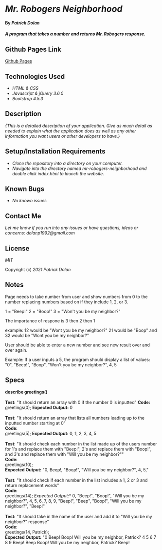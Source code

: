 # _Mr. Robogers Neighborhood_

#### By _**Patrick Dolan**_

#### _A program that takes a number and returns Mr. Robogers response._

## Github Pages Link

[Github Pages](https://patrick-dolan.github.io/mr-robogers-neighborhood/)

## Technologies Used

* _HTML & CSS_
* _Javascript & jQuery 3.6.0_
* _Bootstrap 4.5.3_

## Description

_{This is a detailed description of your application. Give as much detail as needed to explain what the application does as well as any other information you want users or other developers to have.}_

## Setup/Installation Requirements

* _Clone the repository into a directory on your computer._
* _Navigate into the directory named mr-robogers-neighborhood and double click index.html to launch the website._

## Known Bugs

* _No known issues_  

## Contact Me

_Let me know if you run into any issues or have questions, ideas or concerns:_
_dolanp1992@gmail.com_

## License

_MIT_

Copyright (c) _2021_ _Patrick Dolan_  

## Notes  

Page needs to take number from user and show numbers from 0 to the number replacing numbers based on if they include 1, 2, or 3.

1 = "Beep!"
2 = "Boop!"
3 = "Won't you be my neighbor?"

The importance of respone is 3 then 2 then 1

example: 
12 would be "Wont you be my neighbor?" 
21 would be "Boop" and 
32 would be "Wont you be my neighbor?"

User should be able to enter a new number and see new result over and over again.

Example: If a user inputs a 5, the program should display a list of values: "0", "Beep!", "Boop", "Won't you be my neighbor?", 4, 5

## Specs  

**describe greetings()**  
<br>
**Test:** "It should return an array with 0 if the number 0 is inputted"
**Code:**  
greetings(0);
**Expected Output:** 0  
<br>
**Test:** "It should return an array that lists all numbers leading up to the inputted number starting at 0"  
**Code:**  
greetings(5);
**Expected Output:** 0, 1, 2, 3, 4, 5  
<br>
**Test:** "It should check each number in the list made up of the users number for 1's and replace them with "Beep!", 2's and replace them with "Boop!", and 3's and replace them with "Will you be my neighbor?""  
**Code:**  
greetings(10);  
**Expected Output:** "0, Beep!, "Boop!", "Will you be my neighbor?", 4, 5,"  
<br>
**Test:** "It should check if each number in the list includes a 1, 2 or 3 and return replacement words"  
**Code:**  
greetings(14);
*Expected Output:** 0, "Beep!", "Boop!", "Will you be my neighbor?", 4, 5, 6, 7, 8, 9, "Beep!", "Beep", "Boop!", "Will you be my neighbor?", "Beep!"  
<br>
**Test:** "It should take in the name of the user and add it to "Will you be my neighbor?" response"  
**Code:**  
greetings(14, Patrick);  
**Expected Output:** "0 Beep! Boop! Will you be my neighbor, Patrick? 4 5 6 7 8 9 Beep! Beep Boop! Will you be my neighbor, Patrick? Beep!